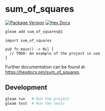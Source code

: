 # sum_of_squares

[![Package Version](https://img.shields.io/hexpm/v/sum_of_squares)](https://hex.pm/packages/sum_of_squares)
[![Hex Docs](https://img.shields.io/badge/hex-docs-ffaff3)](https://hexdocs.pm/sum_of_squares/)

```sh
gleam add sum_of_squares@1
```
```gleam
import sum_of_squares

pub fn main() -> Nil {
  // TODO: An example of the project in use
}
```

Further documentation can be found at <https://hexdocs.pm/sum_of_squares>.

## Development

```sh
gleam run   # Run the project
gleam test  # Run the tests
```
